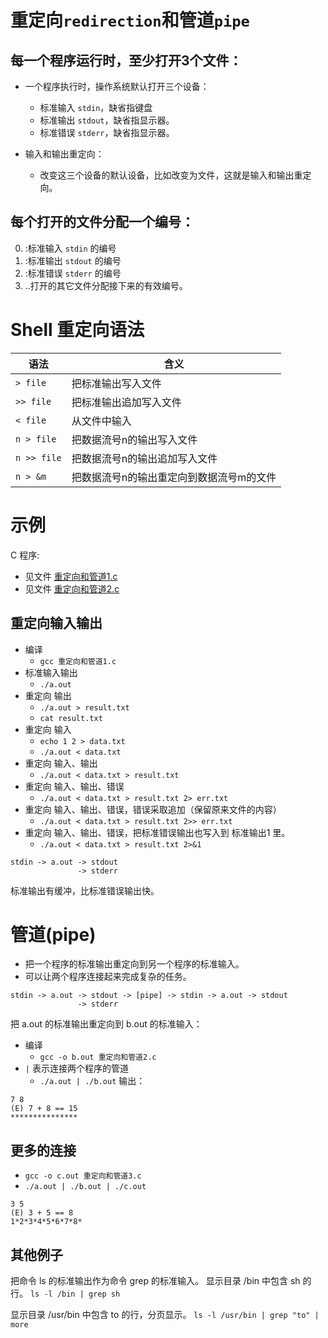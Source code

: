 # 重定向`redirection`和管道`pipe`

## 每一个程序运行时，至少打开3个文件：
- 一个程序执行时，操作系统默认打开三个设备：
  - 标准输入 `stdin`，缺省指键盘
  - 标准输出 `stdout`，缺省指显示器。
  - 标准错误 `stderr`，缺省指显示器。

- 输入和输出重定向：
  - 改变这三个设备的默认设备，比如改变为文件，这就是输入和输出重定向。

## 每个打开的文件分配一个编号：
0. :标准输入 `stdin` 的编号
1. :标准输出 `stdout` 的编号
2. :标准错误 `stderr` 的编号
3. ..打开的其它文件分配接下来的有效编号。

# Shell 重定向语法
| 语法 | 含义 |
| ----------- | --------------------- |
| `> file`    | 把标准输出写入文件 |
| `>> file`   | 把标准输出追加写入文件 |
| `< file`    | 从文件中输入 |
| `n > file`  | 把数据流号n的输出写入文件 |
| `n >> file` | 把数据流号n的输出追加写入文件 |
| `n > &m`    | 把数据流号n的输出重定向到数据流号m的文件 |

# 示例

C 程序:
- 见文件 [重定向和管道1.c](重定向和管道1.c)
- 见文件 [重定向和管道2.c](重定向和管道2.c)

## 重定向输入输出
- 编译
  - `gcc 重定向和管道1.c`
- 标准输入输出
  - `./a.out`
- 重定向 输出
  - `./a.out > result.txt`
  - `cat result.txt`
- 重定向 输入
  - `echo 1 2 > data.txt`
  - `./a.out < data.txt`
- 重定向 输入、输出
  - `./a.out < data.txt > result.txt`
- 重定向 输入、输出、错误
  - `./a.out < data.txt > result.txt 2> err.txt`
- 重定向 输入、输出、错误，错误采取追加（保留原来文件的内容）
  - `./a.out < data.txt > result.txt 2>> err.txt`
- 重定向 输入、输出、错误，把标准错误输出也写入到 标准输出1 里。
  - `./a.out < data.txt > result.txt 2>&1`

```
stdin -> a.out -> stdout
               -> stderr
```

标准输出有缓冲，比标准错误输出快。

# 管道(pipe)
- 把一个程序的标准输出重定向到另一个程序的标准输入。
- 可以让两个程序连接起来完成复杂的任务。

```
stdin -> a.out -> stdout -> [pipe] -> stdin -> a.out -> stdout
               -> stderr
```

把 a.out 的标准输出重定向到 b.out 的标准输入：
- 编译
  - `gcc -o b.out 重定向和管道2.c`
- `|` 表示连接两个程序的管道
  - `./a.out | ./b.out` 输出：
```
7 8
(E) 7 + 8 == 15
***************
```

## 更多的连接
- `gcc -o c.out 重定向和管道3.c`
- `./a.out | ./b.out | ./c.out`
```
3 5
(E) 3 + 5 == 8
1*2*3*4*5*6*7*8*
```

## 其他例子
把命令 ls 的标准输出作为命令 grep 的标准输入。
显示目录 /bin 中包含 sh 的行。
`ls -l /bin | grep sh`

显示目录 /usr/bin 中包含 to 的行，分页显示。
`ls -l /usr/bin | grep "to" | more`
